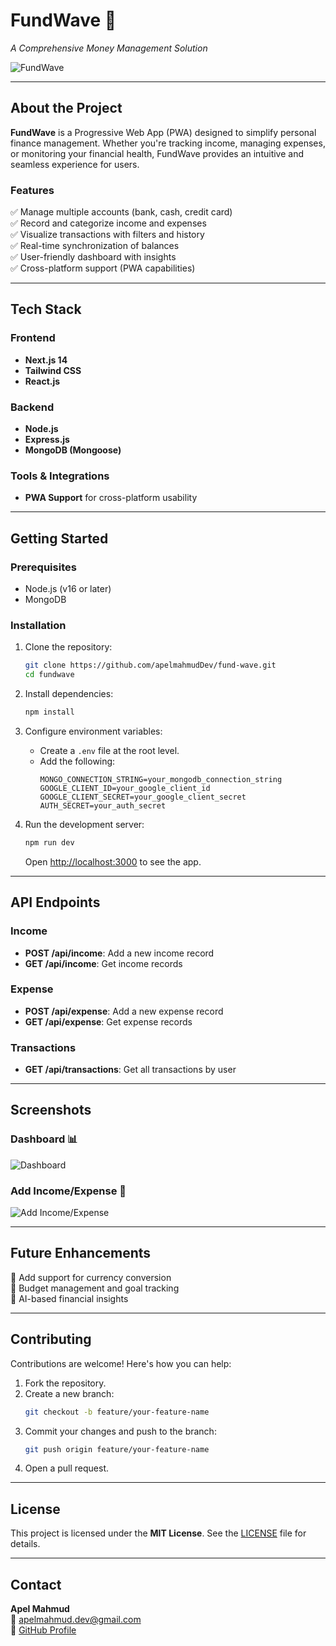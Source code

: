 # **FundWave** 🌊

_A Comprehensive Money Management Solution_

![FundWave](https://via.placeholder.com/1200x400?text=FundWave+Banner)

---

## **About the Project**

**FundWave** is a Progressive Web App (PWA) designed to simplify personal finance management. Whether you're tracking income, managing expenses, or monitoring your financial health, FundWave provides an intuitive and seamless experience for users.

### **Features**

✅ Manage multiple accounts (bank, cash, credit card)  
✅ Record and categorize income and expenses  
✅ Visualize transactions with filters and history  
✅ Real-time synchronization of balances  
✅ User-friendly dashboard with insights  
✅ Cross-platform support (PWA capabilities)

---

## **Tech Stack**

### **Frontend**

- **Next.js 14**
- **Tailwind CSS**
- **React.js**

### **Backend**

- **Node.js**
- **Express.js**
- **MongoDB (Mongoose)**

### **Tools & Integrations**

- **PWA Support** for cross-platform usability

---

## **Getting Started**

### **Prerequisites**

- Node.js (v16 or later)
- MongoDB

### **Installation**

1. Clone the repository:

   ```bash
   git clone https://github.com/apelmahmudDev/fund-wave.git
   cd fundwave
   ```

2. Install dependencies:

   ```bash
   npm install
   ```

3. Configure environment variables:

   - Create a `.env` file at the root level.
   - Add the following:
     ```env
     MONGO_CONNECTION_STRING=your_mongodb_connection_string
     GOOGLE_CLIENT_ID=your_google_client_id
     GOOGLE_CLIENT_SECRET=your_google_client_secret
     AUTH_SECRET=your_auth_secret
     ```

4. Run the development server:
   ```bash
   npm run dev
   ```
   Open [http://localhost:3000](http://localhost:3000) to see the app.

---

## **API Endpoints**

### **Income**

- **POST /api/income**: Add a new income record
- **GET /api/income**: Get income records

### **Expense**

- **POST /api/expense**: Add a new expense record
- **GET /api/expense**: Get expense records

### **Transactions**

- **GET /api/transactions**: Get all transactions by user

---

## **Screenshots**

### Dashboard 📊

![Dashboard](https://via.placeholder.com/800x400?text=Dashboard+Screenshot)

### Add Income/Expense 💸

![Add Income/Expense](https://via.placeholder.com/800x400?text=Add+Income+or+Expense+Screenshot)

---

## **Future Enhancements**

🚀 Add support for currency conversion  
🚀 Budget management and goal tracking  
🚀 AI-based financial insights

---

## **Contributing**

Contributions are welcome! Here's how you can help:

1. Fork the repository.
2. Create a new branch:
   ```bash
   git checkout -b feature/your-feature-name
   ```
3. Commit your changes and push to the branch:
   ```bash
   git push origin feature/your-feature-name
   ```
4. Open a pull request.

---

## **License**

This project is licensed under the **MIT License**. See the [LICENSE](./LICENSE) file for details.

---

## **Contact**

**Apel Mahmud**  
📧 [apelmahmud.dev@gmail.com](mailto:apelmahmud.dev@gmail.com)  
🔗 [GitHub Profile](https://github.com/apelmahmuddev)
